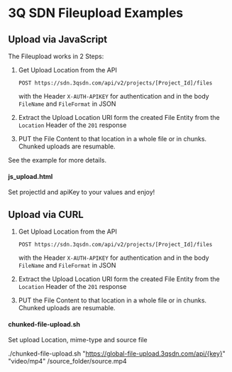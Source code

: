 # 3Q SDN Fileupload Examples

## Upload via JavaScript
The Fileupload works in 2 Steps:

1. Get Upload Location from the API
    
    `POST https://sdn.3qsdn.com/api/v2/projects/[Project_Id]/files`
    
    with the Header `X-AUTH-APIKEY` for authentication and in the body `FileName` and `FileFormat` in JSON

2. Extract the Upload Location URI form the created File Entity from the `Location` Header of the `201` response

3. PUT the File Content to that location in a whole file or in chunks. Chunked uploads are resumable.

See the example for more details.

#### js_upload.html
Set projectId and apiKey to your values and enjoy!

## Upload via CURL

1. Get Upload Location from the API

    `POST https://sdn.3qsdn.com/api/v2/projects/[Project_Id]/files`

    with the Header `X-AUTH-APIKEY` for authentication and in the body `FileName` and `FileFormat` in JSON

2. Extract the Upload Location URI form the created File Entity from the `Location` Header of the `201` response

3. PUT the File Content to that location in a whole file or in chunks. Chunked uploads are resumable.

#### chunked-file-upload.sh

Set upload Location, mime-type and source file

./chunked-file-upload.sh "https://global-file-upload.3qsdn.com/api/{key}" "video/mp4" /source_folder/source.mp4

